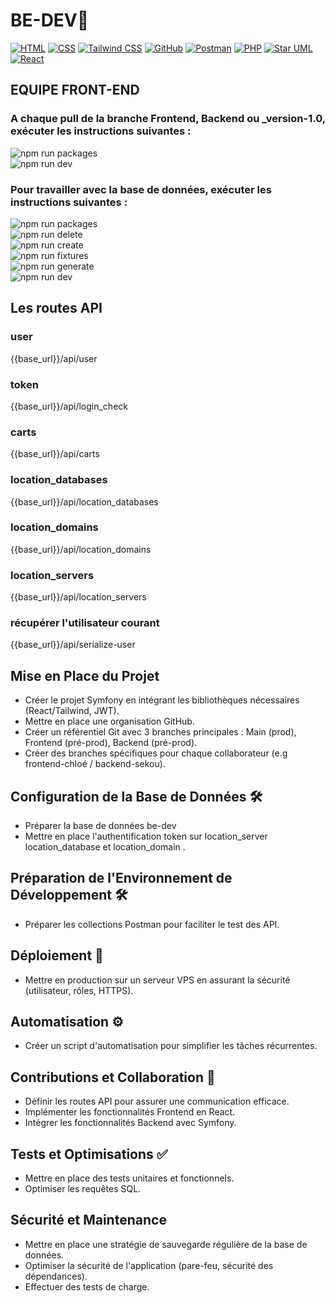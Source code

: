 # BE-DEV🚀

[![HTML](https://img.shields.io/badge/HTML-5-orange)](https://developer.mozilla.org/en-US/docs/Web/HTML)
[![CSS](https://img.shields.io/badge/CSS-3-blue)](https://developer.mozilla.org/en-US/docs/Web/CSS)
[![Tailwind CSS](https://img.shields.io/badge/Tailwind%20CSS-2.0-blueviolet)](https://tailwindcss.com/)
[![GitHub](https://img.shields.io/badge/GitHub-Profile-lightgrey)](https://github.com/your-username)
[![Postman](https://img.shields.io/badge/Postman-Collection-orange)](https://www.postman.com/)
[![PHP](https://img.shields.io/badge/PHP-7.4-blue)](https://www.php.net/)
[![Star UML](https://img.shields.io/badge/Star%20UML-Modeling-lightblue)](https://staruml.io/)
[![React](https://img.shields.io/badge/React-17.0-blue)](https://reactjs.org/)

## EQUIPE FRONT-END

### A chaque pull de la branche Frontend, Backend ou \_version-1.0, exécuter les instructions suivantes :

![npm run packages](https://img.shields.io/badge/npm%20run%20packages-grey)<br>
![npm run dev](https://img.shields.io/badge/npm%20run%20dev-grey)

### Pour travailler avec la base de données, exécuter les instructions suivantes :

![npm run packages](https://img.shields.io/badge/npm%20run%20packages-grey)<br>
![npm run delete](https://img.shields.io/badge/npm%20run%20delete-grey)<br>
![npm run create](https://img.shields.io/badge/npm%20run%20create-grey)<br>
![npm run fixtures](https://img.shields.io/badge/npm%20run%20fixtures-grey)<br>
![npm run generate](https://img.shields.io/badge/npm%20run%20generate-grey)<br>
![npm run dev](https://img.shields.io/badge/npm%20run%20dev-grey)

## Les routes API

### user<br>

{{base_url}}/api/user<br>

### token<br>

{{base_url}}/api/login_check<br>

### carts<br>

{{base_url}}/api/carts<br>

### location_databases<br>

{{base_url}}/api/location_databases<br>

### location_domains<br>

{{base_url}}/api/location_domains<br>

### location_servers <br>

{{base_url}}/api/location_servers<br>

### récupérer l'utilisateur courant <br>

{{base_url}}/api/serialize-user<br>

## Mise en Place du Projet

- Créer le projet Symfony en intégrant les bibliothèques nécessaires (React/Tailwind, JWT).
- Mettre en place une organisation GitHub.
- Créer un référentiel Git avec 3 branches principales : Main (prod), Frontend (pré-prod), Backend (pré-prod).
- Créer des branches spécifiques pour chaque collaborateur (e.g frontend-chloé / backend-sekou).

## Configuration de la Base de Données 🛠️

- Préparer la base de données be-dev
- Mettre en place l'authentification token sur location_server location_database et location_domain .

## Préparation de l'Environnement de Développement 🛠️

- Préparer les collections Postman pour faciliter le test des API.

## Déploiement 🚀

- Mettre en production sur un serveur VPS en assurant la sécurité (utilisateur, rôles, HTTPS).

## Automatisation ⚙️

- Créer un script d'automatisation pour simplifier les tâches récurrentes.

## Contributions et Collaboration 👥

- Définir les routes API pour assurer une communication efficace.
- Implémenter les fonctionnalités Frontend en React.
- Intégrer les fonctionnalités Backend avec Symfony.

## Tests et Optimisations ✅

- Mettre en place des tests unitaires et fonctionnels.
- Optimiser les requêtes SQL.

## Sécurité et Maintenance

- Mettre en place une stratégie de sauvegarde régulière de la base de données.
- Optimiser la sécurité de l'application (pare-feu, sécurité des dépendances).
- Effectuer des tests de charge.
